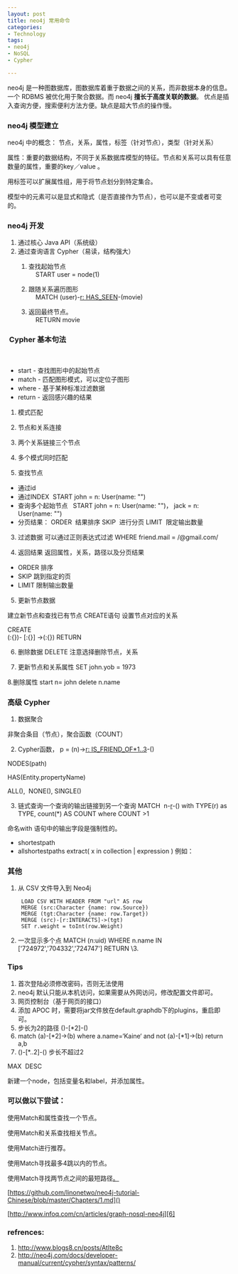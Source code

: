 ```yaml
---
layout: post
title: neo4j 常用命令
categories: 
- Technology
tags:
- neo4j
- NoSQL
- Cypher

---
```



neo4j 是一种图数据库，图数据库着重于数据之间的关系，而非数据本身的信息。一个 RDBMS 被优化用于聚合数据。而 neo4j **擅长于高度关联的数据**。 优点是插入查询方便，搜索便利方法方便。缺点是超大节点的操作慢。
 <!--more-->

### neo4j 模型建立

neo4j 中的概念： 节点，关系，属性，标签（针对节点），类型（针对关系） 

属性：重要的数据结构，不同于关系数据库模型的特征。节点和关系可以具有任意数量的属性，重要的key／value 。

用标签可以扩展属性组，用于将节点划分到特定集合。 

模型中的元素可以是显式和隐式（是否直接作为节点），也可以是不变或者可变的。

### neo4j 开发

1. 通过核心 Java API（系统级）
2. 通过查询语言 Cypher（易读，结构强大）
	1. 查找起始节点  
		    START user = node(1)

	2. 跟随关系遍历图形  
		    MATCH (user)-[r: HAS\_SEEN]()-(movie)

	3. 返回最终节点。  
		    RETURN movie

###  Cypher 基本句法
 
+ start - 查找图形中的起始节点 
+ match - 匹配图形模式，可以定位子图形 
+ where - 基于某种标准过滤数据 
+ return - 返回感兴趣的结果 

1. 模式匹配
2. 节点和关系连接 
3. 两个关系链接三个节点 
4. 多个模式同时匹配

2. 查找节点
	        
- 通过id
- 通过INDEX  START john = n: User(name: "")
- 查询多个起始节点   START john = n: User(name: "")， jack = n: User(name: "")
- 分页结果：
	ORDER  结果排序
	SKIP  进行分页
	LIMIT  限定输出数量

3. 过滤数据
	可以通过正则表达式过滤
	WHERE friend.mail = /@gmail.com/

4. 返回结果
	返回属性，关系，路径以及分页结果

- ORDER 排序
- SKIP 跳到指定的页
- LIMIT 限制输出数量


5. 更新节点数据

建立新节点和查找已有节点
CREATE语句 设置节点对应的关系

CREATE  
    (<node1-label-name>:<node1-name>{<define-properties-list>})-
	[<relationship-label-name>:<relationship-name>{<define-properties-list>}]
	->(<node1-label-name>:<node1-name>{<define-properties-list>})
RETURN <relationship-label-name>

6. 删除数据
DELETE 注意选择删除节点，关系

7. 更新节点和关系属性
SET john.yob = 1973

8.删除属性
start n= john
delete n.name


### 高级 Cypher

1. 数据聚合

非聚合条目（节点），聚合函数（COUNT）

2. Cypher函数，
p = (n)-\>[r: IS\_FRIEND\_OF\*1..3]()-()

NODES(path)

HAS(Entity.propertyName)

ALL(),  NONE(), SINGLE()

3. 链式查询一个查询的输出链接到另一个查询
MATCH  n-[r]()-()
with TYPE(r) as TYPE, count(\*) AS COUNT
where COUNT \>1

命名with 语句中的输出字段是强制性的。



- shortestpath
- allshortestpaths
 extract( x in collection | expression ) 例如：

### 其他

1. 从 CSV 文件导入到 Neo4j

		LOAD CSV WITH HEADER FROM "url" AS row
		MERGE (src:Character {name: row.Source})
		MERGE (tgt:Character {name: row.Target})
		MERGE (src)-[r:INTERACTS]->(tgt)
		SET r.weight = toInt(row.Weight)

2. 一次显示多个点
		MATCH (n:uid) WHERE n.name IN ['724972','704332','724747'] RETURN
\3. 

### Tips

1. 首次登陆必须修改密码，否则无法使用 
2. neo4j 默认只能从本机访问，如果需要从外网访问，修改配置文件即可。 
3. 网页控制台（基于网页的接口）
4. 添加 APOC 时，需要将jar文件放在default.graphdb下的plugins，重启即可。
5. 步长为2的路径 ()-[\*2]-()
6.  match (a)-[\*2]-\>(b) where a.name=‘Kaine‘ and not (a)-[\*1]-\>(b) return a,b 
7.  ()-[\*..2]-()  步长不超过2

MAX  DESC

新建一个node，包括变量名和label，并添加属性。 

### 可以做以下尝试：
使用Match和属性查找一个节点。 

使用Match和关系查找相关节点。 

使用Match进行推荐。 

使用Match寻找最多4跳以内的节点。 

使用Match寻找两节点之间的最短路径[。]() 

[https://github.com/linonetwo/neo4j-tutorial-Chinese/blob/master/Chapters/1.md]()

[http://www.infoq.com/cn/articles/graph-nosql-neo4j][6]





### refrences:
1. http://www.blogs8.cn/posts/AtIte8c
2. http://neo4j.com/docs/developer-manual/current/cypher/syntax/patterns/

[6]:	http://www.infoq.com/cn/articles/graph-nosql-neo4j